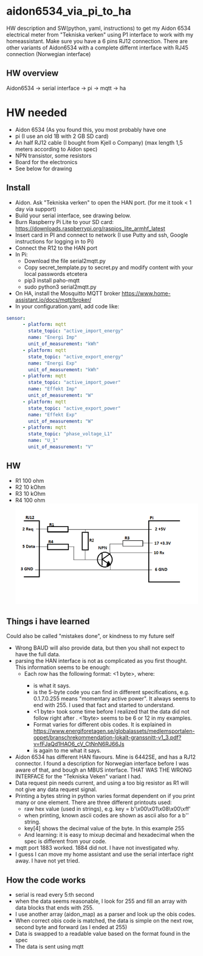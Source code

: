 # aidon6534_via_pi_to_ha
HW description and SW(python, yaml, instructions) to get my Aidon 6534 electrical meter from "Tekniska verken" using P1 interface to work with my homeassistant.
Make sure you have a 6 pins RJ12 connection. There are other variants of Aidon6534 with a complete differnt interface with RJ45 connection (Norwegian interface)

## HW overview
Aidon6534 -> serial interface -> pi -> mqtt -> ha

# HW needed
* Aidon 6534 (As you found this, you most probably have one
* pi (I use an old 1B with 2 GB SD card)
* An half RJ12 cable (I bought from Kjell o Company) (max length 1,5 meters according to Aidon spec)
* NPN transistor, some resistors
* Board for the electronics
* See below for drawing

## Install
* Aidon. Ask "Tekniska verken" to open the HAN port. (for me it took < 1 day via support)
* Build your serial interface, see drawing below.
* Burn Raspberry Pi Lite to your SD card: https://downloads.raspberrypi.org/raspios_lite_armhf_latest
* Insert card in PI and connect to network (I use Putty and ssh, Google instructions for logging in to Pi)
* Connect the R12 to the HAN port
* In Pi:
  * Download the file serial2mqtt.py
  * Copy secret_template.py to secret.py and modify content with your local passwords etcetera
  * pip3 install paho-mqtt
  * sudo python3 serial2mqtt.py
* On HA, install the Mosquitto MQTT broker https://www.home-assistant.io/docs/mqtt/broker/
* In your configuration.yaml, add code like:
```yaml
sensor:
      - platform: mqtt
        state_topic: "active_import_energy"
        name: "Energi Imp"
        unit_of_measurement: "kWh"
      - platform: mqtt
        state_topic: "active_export_energy"
        name: "Energi Exp"
        unit_of_measurement: "kWh"
      - platform: mqtt
        state_topic: "active_import_power"
        name: "Effekt Imp"
        unit_of_measurement: "W"
      - platform: mqtt 
        state_topic: "active_export_power"
        name: "Effekt Exp"
        unit_of_measurement: "W"
      - platform: mqtt
        state_topic: "phase_voltage_L1"
        name: "U_1"
        unit_of_measurement: "V"
```

## HW
* R1 100 ohm
* R2 10 kOhm
* R3 10 kOhm
* R4 100 ohm
![HW drawing](./HW_drawing.png)

## Things i have learned
Could also be called "mistakes done", or kindness to my future self
* Wrong BAUD will also provide data, but then you shall not expect to have the full data.
* parsing the HAN interface is not as complicated as you first thought. This information seems to be enough:
  * Each row has the following format: <something1><obis code><1 byte><data><something2>, where:
    * <something1> is what it says.
    * <obis code> is the 5-byte code you can find in different specifications, e.g. 0.1.7.0.255 means "momentary active power". It always seems to end with 255. I used that fact and started to understand.
    * <1 byte> took some time before I realized that the data did not follow right after <obis code>. <1byte> seems to be 6 or 12 in my examples.
    * <data> Format varies for different obis codes. It is explained in https://www.energiforetagen.se/globalassets/medlemsportalen-oppet/branschrekommendation-lokalt-granssnitt-v1_3.pdf?v=fFJaQd1HAO6_cV_CtNnN6RJ66Js
    * <something2> is again to me what it says.
* Aidon 6534 has different HAN flavours. Mine is 6442SE, and has a RJ12 connector. I found a description for Norwegian interface before I was aware of that, and bough an MBUS interface. THAT WAS THE WRONG INTERFACE for the "Tekniska Veken" variant I had.
* Data request pin needs current, and using a too big resistor as R1 will not give any data request signal.
* Printing a bytes string in python varies format dependent on if you print many or one element. There are three different printouts used:
  * raw hex value (used in strings), e.g. key = b'\x00\x01\x08\x00\xff'
  * when printing, known ascii codes are shown as ascii also for a b'' string.
  * key[4] shows the decimal value of the byte. In this example 255
  * And learning: it is easy to mixup decimal and hexadecimal when the spec is different from your code.
* mqtt port 1883 worked. 1884 did not. I have not investigated why.
* I guess I can move my home assistant and use the serial interface right away. I have not yet tried.

## How the code works
* serial is read every 5:th second
* when the data seems reasonable, I look for 255 and fill an array with data blocks that ends with 255.
* I use another array (aidon_map) as a parser and look up the obis codes.
* When correct obis code is matched, the data is simple on the next row, second byte and forward (as I ended at 255)
* Data is swapped to a readable value based on the format found in the spec
* The data is sent using mqtt






